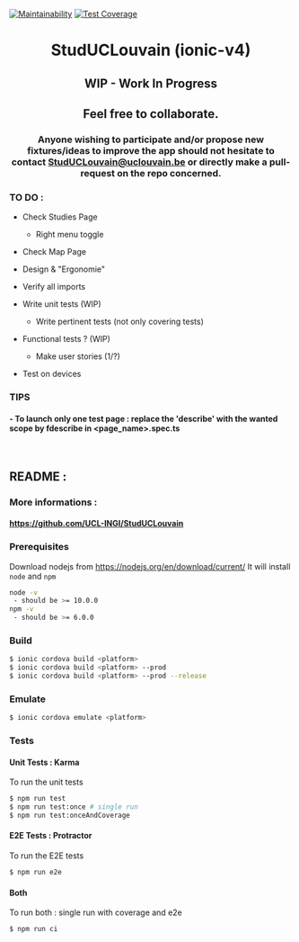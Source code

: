 [![Maintainability](https://api.codeclimate.com/v1/badges/b3a272ba9c2f4de6ed09/maintainability)](https://codeclimate.com/github/BenJneB/StudUCLouvain_ionic-v4/maintainability)
[![Test Coverage](https://api.codeclimate.com/v1/badges/b3a272ba9c2f4de6ed09/test_coverage)](https://codeclimate.com/github/BenJneB/StudUCLouvain_ionic-v4/test_coverage)

<div align="center">
  
# StudUCLouvain (ionic-v4)

## WIP - Work In Progress
## Feel free to collaborate.

### Anyone wishing to participate and/or propose new fixtures/ideas to improve the app should not hesitate to contact StudUCLouvain@uclouvain.be or directly make a pull-request on the repo concerned.
</div>

### TO DO :

- Check Studies Page

  * Right menu toggle

- Check Map Page

- Design & "Ergonomie"

- Verify all imports

- Write unit tests (WIP)

  * Write pertinent tests (not only covering tests)

- Functional tests ? (WIP)

  * Make user stories (1/?)

- Test on devices
       
### TIPS
#### - To launch only one test page : replace the 'describe' with the wanted scope by fdescribe in <page_name>.spec.ts

&nbsp;
       
## README :

### More informations :

#### https://github.com/UCL-INGI/StudUCLouvain


### Prerequisites
Download nodejs from https://nodejs.org/en/download/current/ It will install `node` and `npm`
```bash
node -v
 - should be >= 10.0.0
npm -v
 - should be >= 6.0.0
```


### Build
```bash
$ ionic cordova build <platform>
$ ionic cordova build <platform> --prod
$ ionic cordova build <platform> --prod --release
```


### Emulate
```bash
$ ionic cordova emulate <platform>
```


### Tests

#### Unit Tests : Karma
To run the unit tests
```bash
$ npm run test
$ npm run test:once # single run
$ npm run test:onceAndCoverage
```
       
#### E2E Tests : Protractor
To run the E2E tests
```bash
$ npm run e2e
```

       
#### Both
To run both : single run with coverage and e2e
```bash
$ npm run ci
```
